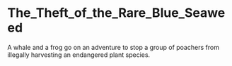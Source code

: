 # The_Theft_of_the_Rare_Blue_Seaweed
A whale and a frog go on an adventure to stop a group of poachers from illegally harvesting an endangered plant species.
